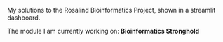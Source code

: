 My solutions to the Rosalind Bioinformatics Project, shown in a streamlit dashboard. 

The module I am currently working on: **Bioinformatics Stronghold**